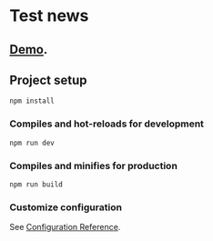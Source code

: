# Test news

## [Demo](https://lowrider-fn.github.io/vue-quick/).

## Project setup
```
npm install
```

### Compiles and hot-reloads for development
```
npm run dev
```

### Compiles and minifies for production
```
npm run build
```
### Customize configuration
See [Configuration Reference](https://cli.vuejs.org/config/).
